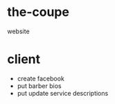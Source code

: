 # the-coupe
website

# client

- create facebook
- put barber bios
- put update service descriptions
